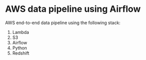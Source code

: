 # AWS data pipeline using Airflow

AWS end-to-end data pipeline using the following stack:
1. Lambda
2. S3
3. Airflow
4. Python
5. Redshift
